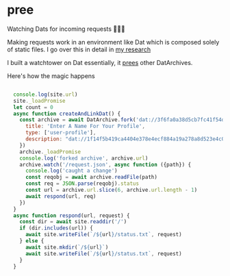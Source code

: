 # pree
Watching Dats for incoming requests 👀👀👀

Making requests work in an environment like Dat which is composed solely of static files.
I go over this in detail in [my research](https://github.com/ethmimo/research/blob/master/dat/requests.md)

I built a watchtower on Dat essentially, it [prees](https://www.urbandictionary.com/define.php?term=pree) other DatArchives.

Here's how the magic happens
```js

  console.log(site.url)
  site._loadPromise
  let count = 0
  async function createAndLinkDat() {
    const archive = await DatArchive.fork('dat://3f6fa0a38d5cb7fc41f54d1859cbfd4c5a7316ce3884e675271f2632b807bb2c/', {
      title: 'Enter A Name For Your Profile',
      type: ['user-profile'],
      description: "dat://1f14f5b419ca4404e378e4ecf884a19a278a8d523e4c09aa0f00a337b391c15f/"
    })
    archive._loadPromise
    console.log('forked archive', archive.url)
    archive.watch('/request.json', async function ({path}) {
      console.log('caught a change')
      const reqobj = await archive.readFile(path)
      const req = JSON.parse(reqobj).status
      const url = archive.url.slice(6, archive.url.length - 1)
      await respond(url, req)
    })
  }
  async function respond(url, request) {
    const dir = await site.readdir('/')
    if (dir.includes(url)) {
      await site.writeFile(`/${url}/status.txt`, request)
    } else {
      await site.mkdir(`/${url}`)
      await site.writeFile(`/${url}/status.txt`, request)
    }
  }
```
